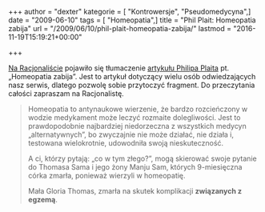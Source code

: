 +++
author = "dexter"
kategorie = [ "Kontrowersje", "Pseudomedycyna",]
date = "2009-06-10"
tags = [ "Homeopatia",]
title = "Phil Plait: Homeopatia zabija"
url = "/2009/06/10/phil-plait-homeopatia-zabija/"
lastmod = "2016-11-19T15:19:21+00:00"

+++

[Na Racjonaliście][1] pojawiło się tłumaczenie [artykułu Philipa Plaita][2] pt. „Homeopatia zabija”. Jest to artykuł dotyczący wielu osób odwiedzających nasz serwis, dlatego pozwolę sobie przytoczyć fragment. Do przeczytania całości zapraszam na Racjonalistę.

<!--more-->

> Homeopatia to antynaukowe wierzenie, że bardzo rozcieńczony w wodzie medykament może leczyć rozmaite dolegliwości. Jest to prawdopodobnie najbardziej niedorzeczna z wszystkich medycyn „alternatywnych”, bo zwyczajnie nie może działać, nie działa i, testowana wielokrotnie, udowodniła swoją nieskuteczność.
> 
> A ci, którzy pytają: „co w tym złego?”, mogą skierować swoje pytanie do Thomasa Sama i jego żony Manju Sam, których 9-miesięczna córka zmarła, ponieważ wierzyli w homeopatię.
> 
> Mała Gloria Thomas, zmarła na skutek komplikacji **związanych z egzemą**.

 [1]: http://www.racjonalista.pl/kk.php/s,6589
 [2]: http://blogs.discovermagazine.com/badastronomy/2009/06/05/homeopathy-kills/